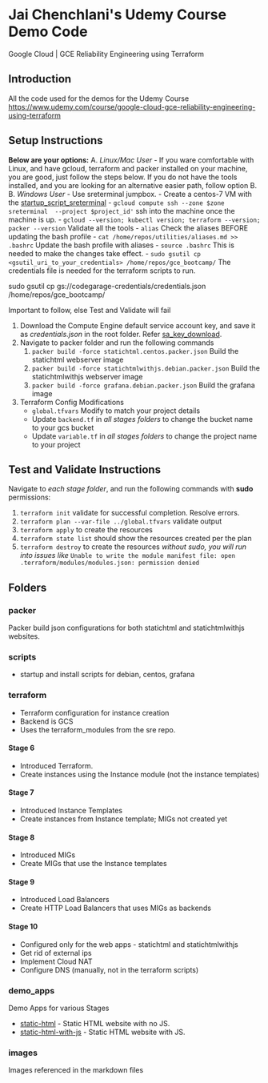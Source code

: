 # Jai Chenchlani's Udemy Course Demo Code
Google Cloud | GCE Reliability Engineering using Terraform

## Introduction
All the code used for the demos for the Udemy Course  
https://www.udemy.com/course/google-cloud-gce-reliability-engineering-using-terraform

## Setup Instructions
**Below are your options:**
A. *Linux/Mac User* - If you ware comfortable with Linux, and have gcloud, terraform and packer installed on your machine, you are good, just follow the steps below. If you do not have the tools installed, and you are looking for an alternative easier path, follow option B.
B. *Windows User* - Use sreterminal jumpbox.
    - Create a centos-7 VM with the [startup_script_sreterminal](scripts/startup_script_sreterminal.sh)
    - `gcloud compute ssh --zone $zone sreterminal  --project $project_id'` ssh into the machine once the machine is up. 
    - `gcloud --version; kubectl version; terraform --version; packer --version` Validate all the tools
    - `alias` Check the aliases BEFORE updating the bash profile
    - `cat /home/repos/utilities/aliases.md >> .bashrc` Update the bash profile with aliases
    - `source .bashrc` This is needed to make the changes take effect.
    - `sudo gsutil cp <gsutil_uri_to_your_credentials> /home/repos/gce_bootcamp/` The credentials file is needed for the terraform scripts to run. 

sudo gsutil cp gs://codegarage-credentials/credentials.json /home/repos/gce_bootcamp/

Important to follow, else Test and Validate will fail
1. Download the Compute Engine default service account key, and save it as *credentials.json* in the root folder. Refer [sa_key_download](images/sa_key_download.png). 
2. Navigate to packer folder and run the following commands
    1. `packer build -force statichtml.centos.packer.json` Build the statichtml webserver image
    2. `packer build -force statichtmlwithjs.debian.packer.json` Build the statichtmlwithjs webserver image
    3. `packer build -force grafana.debian.packer.json` Build the grafana image
2. Terraform Config Modifications
    - `global.tfvars` Modify to match your project details
    - Update `backend.tf` in *all stages folders* to change the bucket name to your gcs bucket
    - Update `variable.tf` in *all stages folders* to change the project name to your project

## Test and Validate Instructions
Navigate to *each stage folder*, and run the following commands with **sudo** permissions:
1. `terraform init` validate for successful completion. Resolve errors.
2. `terraform plan --var-file ../global.tfvars` validate output
3. `terraform apply` to create the resources
4. `terraform state list` should show the resources created per the plan
5. `terraform destroy` to create the resources
*without sudo, you will run into issues like*
`Unable to write the module manifest file: open .terraform/modules/modules.json: permission denied`

## Folders

### packer
Packer build json configurations for both statichtml and statichtmlwithjs websites.

### scripts
- startup and install scripts for debian, centos, grafana

### terraform
- Terraform configuration for instance creation
- Backend is GCS
- Uses the terraform_modules from the sre repo.

#### Stage 6
- Introduced Terraform. 
- Create instances using the Instance module (not the instance templates)

#### Stage 7 
- Introduced Instance Templates
- Create instances from Instance template; MIGs not created yet

#### Stage 8 
- Introduced MIGs
- Create MIGs that use the Instance templates

#### Stage 9 
- Introduced Load Balancers
- Create HTTP Load Balancers that uses MIGs as backends

#### Stage 10
- Configured only for the web apps - statichtml and statichtmlwithjs
- Get rid of external ips
- Implement Cloud NAT
- Configure DNS (manually, not in the terraform scripts)

### demo_apps
Demo Apps for various Stages
- [static-html](images/static-html.png) - Static HTML website with no JS.
- [static-html-with-js](images/static-html-with-js.png) - Static HTML website with JS.

### images
Images referenced in the markdown files

